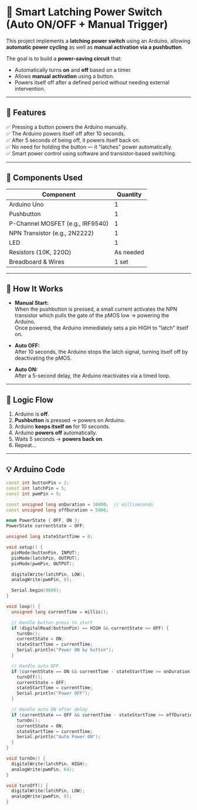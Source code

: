 # 🔌 Smart Latching Power Switch (Auto ON/OFF + Manual Trigger)

This project implements a **latching power switch** using an Arduino, allowing **automatic power cycling** as well as **manual activation via a pushbutton**.

The goal is to build a **power-saving circuit** that:
- Automatically turns **on** and **off** based on a timer.
- Allows **manual activation** using a button.
- Powers itself off after a defined period without needing external intervention.

---

## 🚀 Features

✅ Pressing a button powers the Arduino manually.  
✅ The Arduino powers itself off after 10 seconds.  
✅ After 5 seconds of being off, it powers itself back on.  
✅ No need for holding the button — it "latches" power automatically.  
✅ Smart power control using software and transistor-based switching.

---

## 🧰 Components Used

| Component              | Quantity |
|------------------------|----------|
| Arduino Uno            | 1        |
| Pushbutton             | 1        |
| P-Channel MOSFET (e.g., IRF9540) | 1 |
| NPN Transistor (e.g., 2N2222)    | 1 |
| LED                    | 1        |
| Resistors (10K, 220Ω)  | As needed |
| Breadboard & Wires     | 1 set    |

---

## 🔌 How It Works

- **Manual Start:**  
  When the pushbutton is pressed, a small current activates the NPN transistor which pulls the gate of the pMOS low → powering the Arduino.  
  Once powered, the Arduino immediately sets a pin HIGH to "latch" itself on.

- **Auto OFF:**  
  After 10 seconds, the Arduino stops the latch signal, turning itself off by deactivating the pMOS.

- **Auto ON:**  
  After a 5-second delay, the Arduino reactivates via a timed loop.

---

## 🧠 Logic Flow

1. Arduino is **off**.
2. **Pushbutton** is pressed → powers on Arduino.
3. Arduino **keeps itself on** for 10 seconds.
4. Arduino **powers off** automatically.
5. Waits 5 seconds → **powers back on**.
6. Repeat...

---

## 💡 Arduino Code 

```cpp
const int buttonPin = 2;
const int latchPin = 5;
const int pwmPin = 9;

const unsigned long onDuration = 10000;  // milliseconds
const unsigned long offDuration = 5000;

enum PowerState { OFF, ON };
PowerState currentState = OFF;

unsigned long stateStartTime = 0;

void setup() {
  pinMode(buttonPin, INPUT);
  pinMode(latchPin, OUTPUT);
  pinMode(pwmPin, OUTPUT);

  digitalWrite(latchPin, LOW);
  analogWrite(pwmPin, 0);

  Serial.begin(9600);
}

void loop() {
  unsigned long currentTime = millis();

  // Handle button press to start
  if (digitalRead(buttonPin) == HIGH && currentState == OFF) {
    turnOn();
    currentState = ON;
    stateStartTime = currentTime;
    Serial.println("Power ON by button");
  }

  // Handle auto OFF
  if (currentState == ON && currentTime - stateStartTime >= onDuration) {
    turnOff();
    currentState = OFF;
    stateStartTime = currentTime;
    Serial.println("Power OFF");
  }

  // Handle auto ON after delay
  if (currentState == OFF && currentTime - stateStartTime >= offDuration) {
    turnOn();
    currentState = ON;
    stateStartTime = currentTime;
    Serial.println("Auto Power ON");
  }
}

void turnOn() {
  digitalWrite(latchPin, HIGH);
  analogWrite(pwmPin, 64);
}

void turnOff() {
  digitalWrite(latchPin, LOW);
  analogWrite(pwmPin, 0);
}
